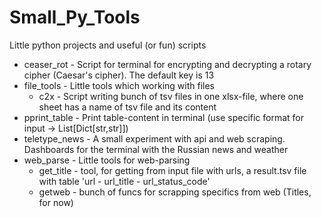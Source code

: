 # Small_Py_Tools
Little python projects and useful (or fun) scripts
* ceaser_rot - Script for terminal for encrypting and decrypting a rotary cipher (Caesar's cipher). The default key is 13
* file_tools - Little tools which working with files
    * c2x - Script writing bunch of tsv files in one xlsx-file, where one sheet has a name of tsv file and its content
* pprint_table - Print table-content in terminal (use specific format for input -> List[Dict[str,str]])
* teletype_news - A small experiment with api and web scraping. Dashboards for the terminal with the Russian news and weather
* web_parse - Little tools for web-parsing
    * get_title - tool, for getting from input file with urls, a result.tsv file with table 'url - url_title - url_status_code'
    * getweb - bunch of funcs for scrapping specifics from web (Titles, for now)